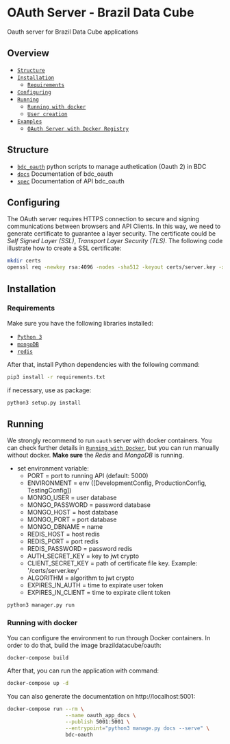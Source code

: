 # OAuth Server - Brazil Data Cube
Oauth server for Brazil Data Cube applications

## Overview

- [`Structure`](#structure)
- [`Installation`](#installation)
  - [`Requirements`](#requirements)
- [`Configuring`](#configuring)
- [`Running`](#running)
  - [`Running with docker`](#running-with-docker)
  - [`User creation`](#users)
- [`Examples`](#examples)
  - [`OAuth Server with Docker Registry`](./examples/oauth-docker-registry/README.md)


## Structure

- [`bdc_oauth`](./bdc_oauth) python scripts to manage authetication (Oauth 2) in BDC
- [`docs`](./docs) Documentation of bdc_oauth
- [`spec`](./spec) Documentation of API bdc_oauth

## Configuring

The OAuth server requires HTTPS connection to secure and signing communications between browsers and API Clients. In this way,
we need to generate certificate to guarantee a layer security. The certificate could be *Self Signed Layer (SSL)*, *Transport Layer Security (TLS)*. The following code illustrate how to create a SSL certificate:

```bash
mkdir certs
openssl req -newkey rsa:4096 -nodes -sha512 -keyout certs/server.key -x509 -days 3650 -out certs/server.crt
```

## Installation

### Requirements

Make sure you have the following libraries installed:

- [`Python 3`](https://www.python.org/)
- [`mongoDB`](https://www.mongodb.com/)
- [`redis`](https://redis.io/)

After that, install Python dependencies with the following command:

```bash
pip3 install -r requirements.txt
```

if necessary, use as package:

```bash
python3 setup.py install
```

## Running

We strongly recommend to run `oauth` server with docker containers. You can check further details in [`Running with Docker`](#running-with-docker), but you can run manually without docker. **Make sure** the *Redis* and *MongoDB* is running.

- set environment variable:
    - PORT = port to running API (default: 5000)
    - ENVIRONMENT = env ([DevelopmentConfig, ProductionConfig, TestingConfig])
    - MONGO_USER = user database
    - MONGO_PASSWORD = password database
    - MONGO_HOST = host database
    - MONGO_PORT = port database
    - MONGO_DBNAME = name
    - REDIS_HOST = host redis
    - REDIS_PORT = port redis
    - REDIS_PASSWORD = password redis
    - AUTH_SECRET_KEY = key to jwt crypto
    - CLIENT_SECRET_KEY = path of certificate file key. Example: '/certs/server.key'
    - ALGORITHM = algorithm to jwt crypto
    - EXPIRES_IN_AUTH = time to expirate user token
    - EXPIRES_IN_CLIENT = time to expirate client token

```bash
python3 manager.py run
```

### Running with docker

You can configure the environment to run through Docker containers. In order to do that, build the image brazildatacube/oauth:

```bash
docker-compose build
```

After that, you can run the application with command:

```bash
docker-compose up -d
```

You can also generate the documentation on http://localhost:5001:

```bash
docker-compose run --rm \
                   --name oauth_app_docs \
                   --publish 5001:5001 \
                   --entrypoint="python3 manage.py docs --serve" \
                   bdc-oauth
```